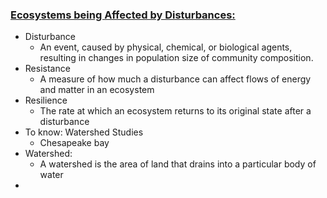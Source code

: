 ### <u>Ecosystems being Affected by Disturbances:</u>
- Disturbance
	- An event, caused by physical, chemical, or biological agents, resulting in changes in population size of community composition.
- Resistance
	- A measure of how much a disturbance can affect flows of energy and matter in an ecosystem
- Resilience
	- The rate at which an ecosystem returns to its original state after a disturbance
- To know: Watershed Studies
	- Chesapeake bay
- Watershed:
	- A watershed is the area of land that drains into a particular body of water
- 
